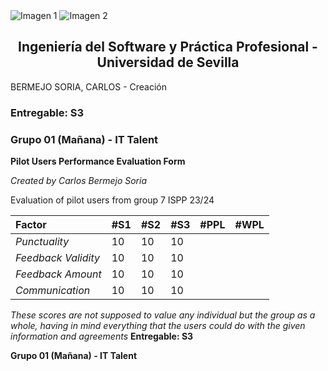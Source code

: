 ﻿<div style={{ display: 'flex' }}>
  <img src="/img/TalentLOGO.png" alt="Imagen 1" style={{ width: '50%', height: 'auto' }} />
  <img src="/img/USLOGO.png" alt="Imagen 2" style={{ width: '30%', height: '30%' }} />
</div>

## <center>Ingeniería del Software y Práctica Profesional - Universidad de Sevilla</center>

BERMEJO SORIA, CARLOS         - Creación


### Entregable: S3
### Grupo 01 (Mañana) - IT Talent



**Pilot Users Performance Evaluation Form**

*Created by Carlos Bermejo Soria*

Evaluation of pilot users from group 7 ISPP 23/24




|**Factor**|**#S1**|**#S2**|**#S3**|**#PPL**|**#WPL**|
| :- | :- | :- | :- | :- | :- |
|*Punctuality*|10|10|10|||
|*Feedback Validity*|10|10|10|||
|*Feedback Amount*|10|10|10|||
|*Communication*|10|10|10|||

*These scores are not supposed to value any individual but the group as a whole, having in mind everything that the users could do with the given information and agreements*
**Entregable: S3**

**Grupo 01 (Mañana) - IT Talent**

